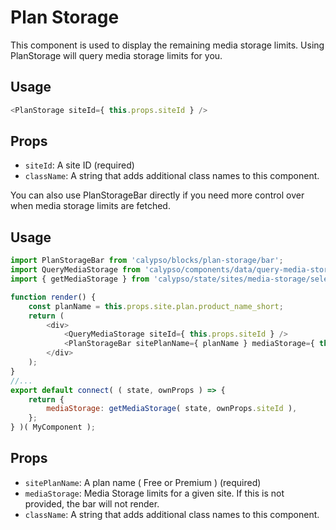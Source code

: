 # Plan Storage

This component is used to display the remaining media storage limits. Using PlanStorage
will query media storage limits for you.

## Usage

```javascript
<PlanStorage siteId={ this.props.siteId } />
```

## Props

- `siteId`: A site ID (required)
- `className`: A string that adds additional class names to this component.

You can also use PlanStorageBar directly if you need more control over when
media storage limits are fetched.

## Usage

```javascript
import PlanStorageBar from 'calypso/blocks/plan-storage/bar';
import QueryMediaStorage from 'calypso/components/data/query-media-storage';
import { getMediaStorage } from 'calypso/state/sites/media-storage/selectors';

function render() {
	const planName = this.props.site.plan.product_name_short;
	return (
		<div>
			<QueryMediaStorage siteId={ this.props.siteId } />
			<PlanStorageBar sitePlanName={ planName } mediaStorage={ this.props.mediaStorage } />
		</div>
	);
}
//...
export default connect( ( state, ownProps ) => {
	return {
		mediaStorage: getMediaStorage( state, ownProps.siteId ),
	};
} )( MyComponent );
```

## Props

- `sitePlanName`: A plan name ( Free or Premium ) (required)
- `mediaStorage`: Media Storage limits for a given site. If this is not provided, the bar will not render.
- `className`: A string that adds additional class names to this component.

